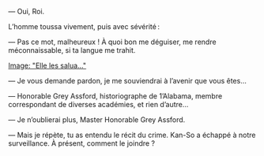 — Oui, Roi.

L’homme toussa vivement, puis avec sévérité :

— Pas ce mot, malheureux ! À quoi bon me déguiser, me rendre méconnaissable, si ta langue me trahit.

[Image: "Elle les salua…"](../images/1-page-331.JPG)

— Je vous demande pardon, je me souviendrai à l’avenir que vous êtes…

— Honorable Grey Assford, historiographe de 1’Alabama, membre correspondant de diverses académies, et rien d’autre…

— Je n’oublierai plus, Master Honorable Grey Assford.

— Mais je répète, tu as entendu le récit du crime. Kan-So a échappé à notre surveillance. À présent, comment le joindre ?
